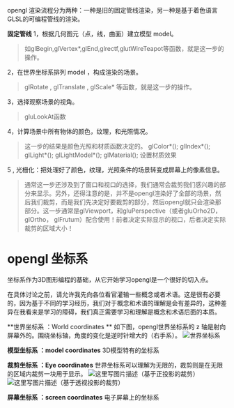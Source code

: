 opengl 渲染流程分为两种：一种是旧的固定管线渲染，另一种是基于着色语言GLSL的可编程管线的渲染。

**固定管线**
1，根据几何图元（点，线，曲面）建立模型 model。

> 如glBegin,glVertex*,glEnd,glrectf,glutWireTeapot等函数，就是这一步的操作。

2，在世界坐标系排列 model ，构成渲染的场景。

> glRotate , glTranslate , glScale* 等函数，就是这一步的操作。

3，选择观察场景的视角。

> gluLookAt函数

4，计算场景中所有物体的颜色，纹理，和光照情况。

> 这一步的结果是颜色光照和材质函数决定的。 glColor*(); glIndex*(); glLight*(); glLightModel*(); glMaterial(); 设置材质效果

5 , 光栅化：把处理好了颜色，纹理，光照条件的场景转变成屏幕上的像素信息。
> 通常这一步还涉及到了窗口和视口的选择，我们通常会裁剪我们感兴趣的部分来显示。另外，还得注意的是，并不是opengl渲染好了全部的场景，然后我们裁剪，而是我们先决定好要裁剪的部分，然后opengl就只会渲染那部分。这一步通常是glViewport，和gluPerspective（或者gluOrho2D，glOrtho， glFrutum）配合使用！前者决定实际显示的视口，后者决定实际裁剪的区域大小！


# opengl 坐标系
坐标系作为3D图形编程的基础，从它开始学习opengl是一个很好的切入点。

在具体讨论之前，请允许我先向各位看官灌输一些概念或者术语。这是很有必要的，因为基于不同的学习经历，我们对于概念和术语的理解是会有差异的，这种差异在我看来是学习的障碍，我们真正需要学习和理解是概念和术语后面的本质。

**世界坐标系 ：World coordinates **
如下图，opengl世界坐标系的 z 轴是射向屏幕外的。围绕坐标轴，角度的变化是逆时针增大的（右手系）。
![世界坐标系](http://img.blog.csdn.net/20150419204333432)

**模型坐标系 ：model coordinates**
3D模型特有的坐标系

**裁剪坐标系 ：Eye coordinates**
世界坐标系可以理解为无限的，裁剪则是在无限的区域内裁剪一块用于显示。
![这里写图片描述](http://img.blog.csdn.net/20150419211340773)（基于正投影的裁剪）
![这里写图片描述](http://img.blog.csdn.net/20150419211550400)（基于透视投影的裁剪）

**屏幕坐标系 ：screen coordinates**
电子屏幕上的坐标系
